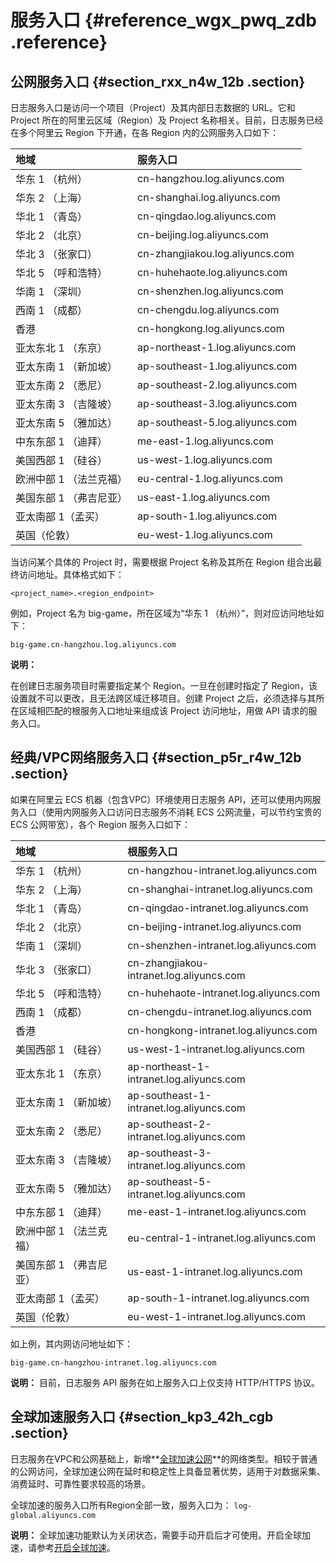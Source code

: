 # 服务入口 {#reference_wgx_pwq_zdb .reference}

## 公网服务入口 {#section_rxx_n4w_12b .section}

日志服务入口是访问一个项目（Project）及其内部日志数据的 URL。它和 Project 所在的阿里云区域（Region）及 Project 名称相关。目前，日志服务已经在多个阿里云 Region 下开通，在各 Region 内的公网服务入口如下：

|地域|服务入口|
|:-|:---|
|华东 1 （杭州）|cn-hangzhou.log.aliyuncs.com|
|华东 2 （上海）|cn-shanghai.log.aliyuncs.com|
|华北 1 （青岛）|cn-qingdao.log.aliyuncs.com|
|华北 2 （北京）|cn-beijing.log.aliyuncs.com|
|华北 3 （张家口）|cn-zhangjiakou.log.aliyuncs.com|
|华北 5 （呼和浩特）|cn-huhehaote.log.aliyuncs.com|
|华南 1 （深圳）|cn-shenzhen.log.aliyuncs.com|
|西南 1 （成都）|cn-chengdu.log.aliyuncs.com|
|香港|cn-hongkong.log.aliyuncs.com|
|亚太东北 1 （东京）|ap-northeast-1.log.aliyuncs.com|
|亚太东南 1 （新加坡）|ap-southeast-1.log.aliyuncs.com|
|亚太东南 2 （悉尼）|ap-southeast-2.log.aliyuncs.com|
|亚太东南 3 （吉隆坡）|ap-southeast-3.log.aliyuncs.com|
|亚太东南 5 （雅加达）|ap-southeast-5.log.aliyuncs.com|
|中东东部 1 （迪拜）|me-east-1.log.aliyuncs.com|
|美国西部 1 （硅谷）|us-west-1.log.aliyuncs.com|
|欧洲中部 1 （法兰克福）|eu-central-1.log.aliyuncs.com|
|美国东部 1 （弗吉尼亚）|us-east-1.log.aliyuncs.com|
|亚太南部 1（孟买）|ap-south-1.log.aliyuncs.com|
|英国（伦敦）|eu-west-1.log.aliyuncs.com|

当访问某个具体的 Project 时，需要根据 Project 名称及其所在 Region 组合出最终访问地址。具体格式如下：

```
<project_name>.<region_endpoint>
```

例如，Project 名为 big-game，所在区域为“华东 1 （杭州）”，则对应访问地址如下：

```
big-game.cn-hangzhou.log.aliyuncs.com
```

**说明：** 

在创建日志服务项目时需要指定某个 Region。一旦在创建时指定了 Region，该设置就不可以更改，且无法跨区域迁移项目。创建 Project 之后，必须选择与其所在区域相匹配的根服务入口地址来组成该 Project 访问地址，用做 API 请求的服务入口。

## 经典/VPC网络服务入口 {#section_p5r_r4w_12b .section}

如果在阿里云 ECS 机器（包含VPC）环境使用日志服务 API，还可以使用内网服务入口（使用内网服务入口访问日志服务不消耗 ECS 公网流量，可以节约宝贵的 ECS 公网带宽），各个 Region 服务入口如下：

|地域|根服务入口|
|:-|:----|
|华东 1 （杭州）|cn-hangzhou-intranet.log.aliyuncs.com|
|华东 2 （上海）|cn-shanghai-intranet.log.aliyuncs.com|
|华北 1 （青岛）|cn-qingdao-intranet.log.aliyuncs.com|
|华北 2 （北京）|cn-beijing-intranet.log.aliyuncs.com|
|华南 1 （深圳）|cn-shenzhen-intranet.log.aliyuncs.com|
|华北 3 （张家口）|cn-zhangjiakou-intranet.log.aliyuncs.com|
|华北 5 （呼和浩特）|cn-huhehaote-intranet.log.aliyuncs.com|
|西南 1 （成都）|cn-chengdu-intranet.log.aliyuncs.com|
|香港|cn-hongkong-intranet.log.aliyuncs.com|
|美国西部 1 （硅谷）|us-west-1-intranet.log.aliyuncs.com|
|亚太东北 1 （东京）|ap-northeast-1-intranet.log.aliyuncs.com|
|亚太东南 1 （新加坡）|ap-southeast-1-intranet.log.aliyuncs.com|
|亚太东南 2 （悉尼）|ap-southeast-2-intranet.log.aliyuncs.com|
|亚太东南 3 （吉隆坡）|ap-southeast-3-intranet.log.aliyuncs.com|
|亚太东南 5 （雅加达）|ap-southeast-5-intranet.log.aliyuncs.com|
|中东东部 1 （迪拜）|me-east-1-intranet.log.aliyuncs.com|
|欧洲中部 1 （法兰克福）|eu-central-1-intranet.log.aliyuncs.com|
|美国东部 1 （弗吉尼亚）|us-east-1-intranet.log.aliyuncs.com|
|亚太南部 1（孟买）|ap-south-1-intranet.log.aliyuncs.com|
|英国（伦敦）|eu-west-1-intranet.log.aliyuncs.com|

如上例，其内网访问地址如下：

```
big-game.cn-hangzhou-intranet.log.aliyuncs.com
```

**说明：** 目前，日志服务 API 服务在如上服务入口上仅支持 HTTP/HTTPS 协议。

## 全球加速服务入口 {#section_kp3_42h_cgb .section}

日志服务在VPC和公网基础上，新增**[全球加速公网](../../../../../intl.zh-CN/用户指南/数据采集/采集加速/简介.md)**的网络类型。相较于普通的公网访问，全球加速公网在延时和稳定性上具备显著优势，适用于对数据采集、消费延时、可靠性要求较高的场景。

全球加速的服务入口所有Region全部一致，服务入口为： `log-global.aliyuncs.com`

**说明：** 全球加速功能默认为关闭状态，需要手动开启后才可使用。开启全球加速，请参考[开启全球加速](../../../../../intl.zh-CN/用户指南/数据采集/采集加速/开启全球加速.md)。

